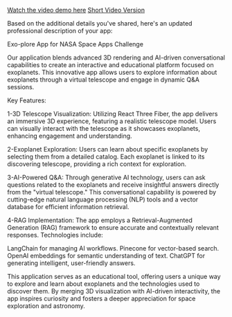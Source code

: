 [Watch the video demo here](https://drive.google.com/file/d/1BBb-lipRSR3SooW2OFeayhjbPchhU_J8/view?usp=drive_link)
[Short Video Version](https://drive.google.com/file/d/1ebv4sDtbrrAP7pzEj27xLnwUEtkS8baV/view?usp=sharing)

Based on the additional details you've shared, here's an updated professional description of your app:

Exo-plore App for NASA Space Apps Challenge

Our application blends advanced 3D rendering and AI-driven conversational capabilities to create an interactive and educational platform focused on exoplanets. This innovative app allows users to explore information about exoplanets through a virtual telescope and engage in dynamic Q&A sessions.

Key Features:

1-3D Telescope Visualization:
Utilizing React Three Fiber, the app delivers an immersive 3D experience, featuring a realistic telescope model. Users can visually interact with the telescope as it showcases exoplanets, enhancing engagement and understanding.

2-Exoplanet Exploration:
Users can learn about specific exoplanets by selecting them from a detailed catalog. Each exoplanet is linked to its discovering telescope, providing a rich context for exploration.

3-AI-Powered Q&A:
Through generative AI technology, users can ask questions related to the exoplanets and receive insightful answers directly from the "virtual telescope." This conversational capability is powered by cutting-edge natural language processing (NLP) tools and a vector database for efficient information retrieval.

4-RAG Implementation:
The app employs a Retrieval-Augmented Generation (RAG) framework to ensure accurate and contextually relevant responses. Technologies include:

LangChain for managing AI workflows.
Pinecone for vector-based search.
OpenAI embeddings for semantic understanding of text.
ChatGPT for generating intelligent, user-friendly answers.

This application serves as an educational tool, offering users a unique way to explore and learn about exoplanets and the technologies used to discover them. By merging 3D visualization with AI-driven interactivity, the app inspires curiosity and fosters a deeper appreciation for space exploration and astronomy.

